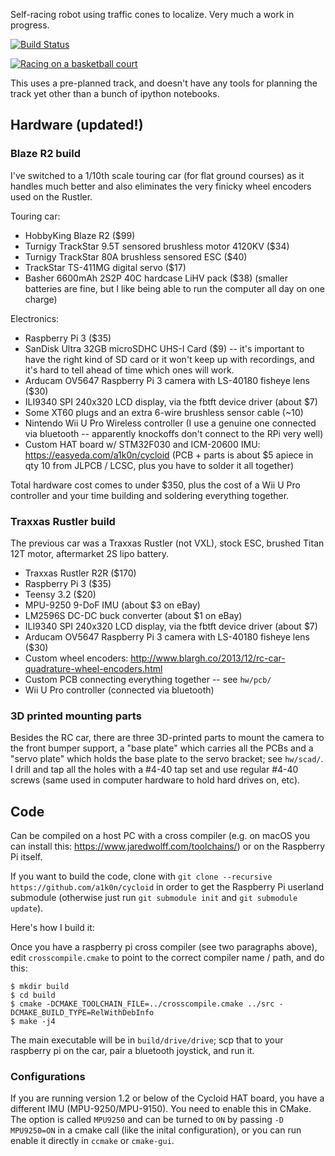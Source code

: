 Self-racing robot using traffic cones to localize. Very much a work in progress.

[![Build Status](https://travis-ci.org/a1k0n/cycloid.svg?branch=master)](https://travis-ci.org/a1k0n/cycloid)

[![Racing on a basketball court](https://img.youtube.com/vi/abS4v-PrAvE/0.jpg)](https://www.youtube.com/watch?v=abS4v-PrAvE)

This uses a pre-planned track, and doesn't have any tools for planning the
track yet other than a bunch of ipython notebooks.


## Hardware (updated!)

### Blaze R2 build
I've switched to a 1/10th scale touring car (for flat ground courses) as it
handles much better and also eliminates the very finicky wheel encoders used on
the Rustler.

Touring car:

 - HobbyKing Blaze R2 ($99)
 - Turnigy TrackStar 9.5T sensored brushless motor 4120KV ($34)
 - Turnigy TrackStar 80A brushless sensored ESC ($40)
 - TrackStar TS-411MG digital servo ($17)
 - Basher 6600mAh 2S2P 40C hardcase LiHV pack ($38) (smaller batteries are
   fine, but I like being able to run the computer all day on one charge)

Electronics:

 - Raspberry Pi 3 ($35)
 - SanDisk Ultra 32GB microSDHC UHS-I Card ($9) -- it's important to have the
   right kind of SD card or it won't keep up with recordings, and it's hard to
   tell ahead of time which ones will work.
 - Arducam OV5647 Raspberry Pi 3 camera with LS-40180 fisheye lens ($30)
 - ILI9340 SPI 240x320 LCD display, via the fbtft device driver (about $7)
 - Some XT60 plugs and an extra 6-wire brushless sensor cable (~10)
 - Nintendo Wii U Pro Wireless controller (I use a genuine one connected via
   bluetooth -- apparently knockoffs don't connect to the RPi very well)
 - Custom HAT board w/ STM32F030 and ICM-20600 IMU: https://easyeda.com/a1k0n/cycloid (PCB +
   parts is about $5 apiece in qty 10 from JLPCB / LCSC, plus you have to
   solder it all together)

Total hardware cost comes to under $350, plus the cost of a Wii U Pro
controller and your time building and soldering everything together.

### Traxxas Rustler build

The previous car was a Traxxas Rustler (not VXL), stock ESC, brushed Titan 12T
motor, aftermarket 2S lipo battery.

 - Traxxas Rustler R2R ($170)
 - Raspberry Pi 3 ($35)
 - Teensy 3.2 ($20)
 - MPU-9250 9-DoF IMU (about $3 on eBay)
 - LM2596S DC-DC buck converter (about $1 on eBay)
 - ILI9340 SPI 240x320 LCD display, via the fbtft device driver (about $7)
 - Arducam OV5647 Raspberry Pi 3 camera with LS-40180 fisheye lens ($30)
 - Custom wheel encoders: http://www.blargh.co/2013/12/rc-car-quadrature-wheel-encoders.html
 - Custom PCB connecting everything together -- see `hw/pcb/`
 - Wii U Pro controller (connected via bluetooth)

### 3D printed mounting parts

Besides the RC car, there are three 3D-printed parts to mount the camera to the
front bumper support, a "base plate" which carries all the PCBs and a "servo
plate" which holds the base plate to the servo bracket; see `hw/scad/`. I drill
and tap all the holes with a #4-40 tap set and use regular #4-40 screws (same
used in computer hardware to hold hard drives on, etc).

## Code

Can be compiled on a host PC with a cross compiler (e.g. on macOS you can
install this: https://www.jaredwolff.com/toolchains/) or on the Raspberry Pi
itself.

If you want to build the code, clone with `git clone --recursive
https://github.com/a1k0n/cycloid` in order to get the Raspberry Pi userland
submodule (otherwise just run `git submodule init` and `git submodule update`).

Here's how I build it:

Once you have a raspberry pi cross compiler (see two paragraphs above), edit
`crosscompile.cmake` to point to the correct compiler name / path, and do this:

```
$ mkdir build
$ cd build
$ cmake -DCMAKE_TOOLCHAIN_FILE=../crosscompile.cmake ../src -DCMAKE_BUILD_TYPE=RelWithDebInfo
$ make -j4
```

The main executable will be in `build/drive/drive`; scp that to your raspberry
pi on the car, pair a bluetooth joystick, and run it.

### Configurations
If you are running version 1.2 or below of the Cycloid HAT board, you have a
different IMU (MPU-9250/MPU-9150). You need to enable this in CMake. The option
is called `MPU9250` and can be turned to `ON` by passing `-D MPU9250=ON` in a
cmake call (like the inital configuration), or you can run enable it directly
in `ccmake` or `cmake-gui`.

